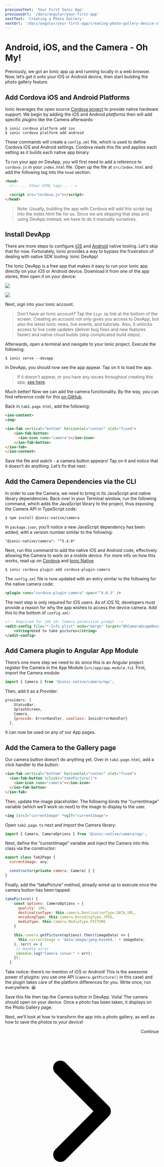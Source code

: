 ```yaml
---
previousText: 'Your First Ionic App'
previousUrl: '/docs/angular/your-first-app'
nextText: 'Creating a Photo Gallery'
nextUrl: '/docs/angular/your-first-app/creating-photo-gallery-device-storage'
---
```


# Android, iOS, and the Camera - Oh My!

Previously, we got an Ionic app up and running locally in a web browser. Now, let’s get it onto your iOS or Android device, then start building the photo gallery feature. 

## Add Cordova iOS and Android Platforms

Ionic leverages the open source [Cordova project](https://cordova.apache.org/docs/en/latest/guide/overview/) to provide native hardware support. We begin by adding the iOS and Android _platforms_ then will add specific _plugins_ like the Camera afterwards:

```shell
$ ionic cordova platform add ios
$ ionic cordova platform add android
```

These commands will create a `config.xml` file, which is used to define Cordova iOS and Android settings. Cordova reads this file and applies each setting as it builds each native app binary.

To run your app on DevApp, you will first need to add a reference to `cordova.js` in your `index.html` file. Open up the file at `src/index.html` and add the following tag into the `head` section:

```html
<head>
  <!-- ... Other HTML tags... -->

  <script src="cordova.js"></script>
</head>
```
> Note: Usually, building the app with Cordova will add this script tag into the index.html file for us. Since we are skipping that step and using DevApp instead, we have to do it manually ourselves. 

## Install DevApp

There are more steps to configure [iOS](/docs/installation/ios) and [Android](/docs/installation/android) native tooling. Let's skip that for now. Fortunately, Ionic provides a way to bypass the frustration of dealing with native SDK tooling: Ionic DevApp!

The Ionic DevApp is a free app that makes it easy to run your Ionic app directly on your iOS or Android device. Download it from one of the app stores, then open it on your device:

<a href="https://itunes.apple.com/us/app/ionic-devapp/id1233447133?ls=1&mt=8" ><img src="/docs/assets/img/guides/first-app-v3/appstore.png"></a>

<p></p>

<a href="https://play.google.com/store/apps/details?id=io.ionic.devapp&hl=en" ><img src="/docs/assets/img/guides/first-app-v3/playstore.png"></a>

Next, sign into your Ionic account. 

> Don't have an Ionic account? Tap the `Sign Up` link at the bottom of the screen. Creating an account not only gives you access to DevApp, but also the latest Ionic news, live events, and tutorials. Also, it unlocks access to live code updates (deliver bug fixes and new features faster) and native cloud builds (skip complicated build steps).

Afterwards, open a terminal and navigate to your Ionic project. Execute the following:

```shell
$ ionic serve --devapp
```

In DevApp, you should now see the app appear. Tap on it to load the app.

> If it doesn't appear, or you have any issues throughout creating this app, [see here](https://ionicframework.com/docs/appflow/devapp/).

Much better! Now we can add the camera functionality. By the way, you can find reference code for this [on GitHub](https://github.com/ionic-team/photo-gallery-tutorial-ionic4).

Back in `tab2.page.html`, add the following:

```html
<ion-content>
<img>

<ion-fab vertical="bottom" horizontal="center" slot="fixed">
    <ion-fab-button>
      <ion-icon name="camera"></ion-icon>
    </ion-fab-button>
</ion-fab>
</ion-content>
```

Save the file and watch - a camera button appears! Tap on it and notice that it doesn’t do anything. Let’s fix that next.

## Add the Camera Dependencies via the CLI

In order to use the Camera, we need to bring in its JavaScript and native library dependencies. Back over in your Terminal window, run the following command, which adds the JavaScript library to the project, thus exposing the Camera API in TypeScript code:

```shell
$ npm install @ionic-native/camera
```

In `package.json`, you’ll notice a new JavaScript dependency has been added, with a version number similar to the following:

`"@ionic-native/camera": "^5.4.0"`

Next, run this command to add the native iOS and Android code, effectively allowing the Camera to work on a mobile device. For more info on how this works, read up on [Cordova](https://cordova.apache.org/docs/en/latest/guide/overview/) and [Ionic Native](https://ionicframework.com/docs/native).

```shell
$ ionic cordova plugin add cordova-plugin-camera
```

The `config.xml` file is now updated with an entry similar to the following for the native camera code:

```xml
<plugin name="cordova-plugin-camera" spec="^4.0.3" />
```

The next step is only required for iOS users. As of iOS 10, developers must provide a reason for why the app wishes to access the device camera. Add this to the bottom of `config.xml`:

```xml
<!-- Required for iOS 10: Camera permission prompt -->
<edit-config file="*-Info.plist" mode="merge" target="NSCameraUsageDescription">
    <string>Used to take pictures</string>
</edit-config>
```

## Add Camera plugin to Angular App Module

There’s one more step we need to do since this is an Angular project: register the Camera in the App Module (`src/app/app.module.ts`). First, import the Camera module:

```Javascript
import { Camera } from '@ionic-native/camera/ngx';
```

Then, add it as a Provider:

```Javascript
providers: [
    StatusBar,
    SplashScreen,
    Camera,
    {provide: ErrorHandler, useClass: IonicErrorHandler}
  ],
```

It can now be used on any of our App pages.

## Add the Camera to the Gallery page

Our camera button doesn’t do anything yet. Over in `tab2.page.html`, add a click handler to the button:

```html
<ion-fab vertical="bottom" horizontal="center" slot="fixed">
  <ion-fab-button (click)="takePicture()">
    <ion-icon name="camera"></ion-icon>
  </ion-fab-button>
</ion-fab>
```

Then, update the image placeholder. The following binds the “currentImage” variable (which we’ll work on next) to the image to display to the user.

```html
<img [src]="currentImage" *ngIf="currentImage">
```

Open `tab2.page.ts` next and import the Camera library:

```Javascript
import { Camera, CameraOptions } from '@ionic-native/camera/ngx';
```

Next, define the “currentImage” variable and inject the Camera into this class via the constructor:

```Javascript
export class Tab2Page {
  currentImage: any;

  constructor(private camera: Camera) { }
}
```

Finally, add the “takePicture” method, already wired up to execute once the camera button has been tapped:

```Javascript
takePicture() {
    const options: CameraOptions = {
      quality: 100,
      destinationType: this.camera.DestinationType.DATA_URL,
      encodingType: this.camera.EncodingType.JPEG,
      mediaType: this.camera.MediaType.PICTURE
    }

    this.camera.getPicture(options).then((imageData) => {
      this.currentImage = 'data:image/jpeg;base64,' + imageData;
    }, (err) => {
     // Handle error
     console.log("Camera issue:" + err);
    });
  }
```

Take notice: there’s no mention of iOS or Android! This is the awesome power of plugins: you use one API (`camera.getPicture()` in this case) and the plugin takes care of the platform differences for you. Write once, run everywhere. 😀

Save this file then tap the Camera button in DevApp. Voila! The camera should open on your device. Once a photo has been taken, it displays on the Photo Gallery page.

Next, we’ll look at how to transform the app into a photo gallery, as well as how to save the photos to your device!

<div style="text-align:right;">
  <docs-button href="/docs/angular/your-first-app/creating-photo-gallery-device-storage">Continue <svg viewBox="0 0 512 512"><path d="M294.1 256L167 129c-9.4-9.4-9.4-24.6 0-33.9s24.6-9.3 34 0L345 239c9.1 9.1 9.3 23.7.7 33.1L201.1 417c-4.7 4.7-10.9 7-17 7s-12.3-2.3-17-7c-9.4-9.4-9.4-24.6 0-33.9l127-127.1z"></path></svg></docs-button>
</div>
